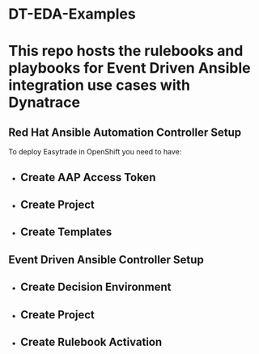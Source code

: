 # DT-EDA-Examples

# This repo hosts the rulebooks and playbooks for Event Driven Ansible integration use cases with Dynatrace

## Red Hat Ansible Automation Controller Setup

To deploy Easytrade in OpenShift you need to have:

- Create AAP Access Token
  - 

- Create Project
  - 

- Create Templates
  - 

## Event Driven Ansible Controller Setup

- Create Decision Environment
  - 

- Create Project
  -  

- Create Rulebook Activation
  -  
